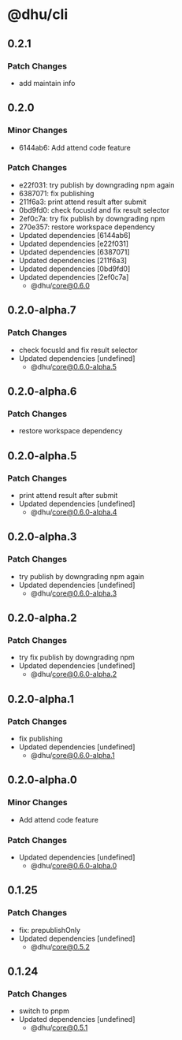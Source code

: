 # @dhu/cli

## 0.2.1

### Patch Changes

- add maintain info

## 0.2.0

### Minor Changes

- 6144ab6: Add attend code feature

### Patch Changes

- e22f031: try publish by downgrading npm again
- 6387071: fix publishing
- 211f6a3: print attend result after submit
- 0bd9fd0: check focusId and fix result selector
- 2ef0c7a: try fix publish by downgrading npm
- 270e357: restore workspace dependency
- Updated dependencies [6144ab6]
- Updated dependencies [e22f031]
- Updated dependencies [6387071]
- Updated dependencies [211f6a3]
- Updated dependencies [0bd9fd0]
- Updated dependencies [2ef0c7a]
  - @dhu/core@0.6.0

## 0.2.0-alpha.7

### Patch Changes

- check focusId and fix result selector
- Updated dependencies [undefined]
  - @dhu/core@0.6.0-alpha.5

## 0.2.0-alpha.6

### Patch Changes

- restore workspace dependency

## 0.2.0-alpha.5

### Patch Changes

- print attend result after submit
- Updated dependencies [undefined]
  - @dhu/core@0.6.0-alpha.4

## 0.2.0-alpha.3

### Patch Changes

- try publish by downgrading npm again
- Updated dependencies [undefined]
  - @dhu/core@0.6.0-alpha.3

## 0.2.0-alpha.2

### Patch Changes

- try fix publish by downgrading npm
- Updated dependencies [undefined]
  - @dhu/core@0.6.0-alpha.2

## 0.2.0-alpha.1

### Patch Changes

- fix publishing
- Updated dependencies [undefined]
  - @dhu/core@0.6.0-alpha.1

## 0.2.0-alpha.0

### Minor Changes

- Add attend code feature

### Patch Changes

- Updated dependencies [undefined]
  - @dhu/core@0.6.0-alpha.0

## 0.1.25

### Patch Changes

- fix: prepublishOnly
- Updated dependencies [undefined]
  - @dhu/core@0.5.2

## 0.1.24

### Patch Changes

- switch to pnpm
- Updated dependencies [undefined]
  - @dhu/core@0.5.1
